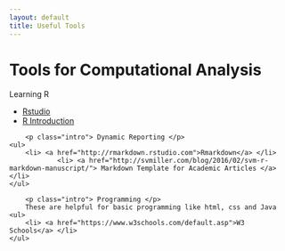```yaml
---
layout: default
title: Useful Tools
---
```


<div class="post">
	<h1 class="pageTitle">Tools for Computational Analysis</h1>
	<p class="intro"> Learning R </p>
	<ul>
		<li> <a href="https://www.rstudio.com/online-learning/">Rstudio</a> </li>
                <li> <a href= "https://cran.r-project.org/doc/manuals/r-release/R-intro.pdf"> R Introduction </a> </li>
  	</ul>

        <p class="intro"> Dynamic Reporting </p>
	<ul>
  		<li> <a href="http://rmarkdown.rstudio.com">Rmarkdown</a> </li>
                <li> <a href="http://svmiller.com/blog/2016/02/svm-r-markdown-manuscript/"> Markdown Template for Academic Articles </a> </li>
  	</ul>

        <p class="intro"> Programming </p>
        These are helpful for basic programming like html, css and Java
	<ul>
  		<li> <a href="https://www.w3schools.com/default.asp">W3 Schools</a> </li>    
  	</ul>


</div>